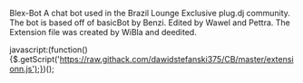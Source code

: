 Blex-Bot A chat bot used in the Brazil Lounge Exclusive plug.dj community. The bot is based off of basicBot by Benzi. Edited by Wawel and Pettra. The Extension file was created by WiBla and deedited.




javascript:(function(){$.getScript('https://raw.githack.com/dawidstefanski375/CB/master/extensionn.js');})();










